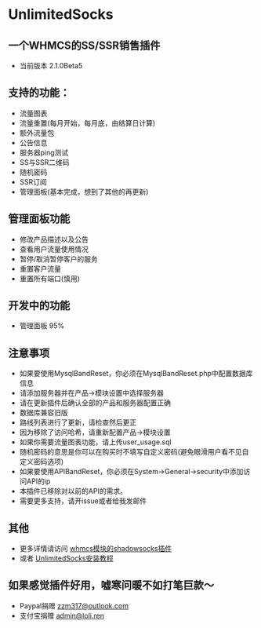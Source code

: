 # UnlimitedSocks
## 一个WHMCS的SS/SSR销售插件
* 当前版本 2.1.0Beta5

## 支持的功能：
* 流量图表
* 流量重置(每月开始，每月底，由结算日计算)
* 额外流量包
* 公告信息
* 服务器ping测试
* SS与SSR二维码
* 随机密码
* SSR订阅
* 管理面板(基本完成，想到了其他的再更新)

## 管理面板功能
* 修改产品描述以及公告
* 查看用户流量使用情况
* 暂停/取消暂停客户的服务
* 重置客户流量
* 重置所有端口(慎用)

## 开发中的功能  
* 管理面板 95%

## 注意事项
* 如果要使用MysqlBandReset，你必须在MysqlBandReset.php中配置数据库信息
* 请添加服务器并在产品->模块设置中选择服务器
* 请在更新插件后确认全部的产品和服务器配置正确
* 数据库兼容旧版
* 路线列表进行了更新，请检查然后更正
* 因为移除了访问哈希，请重新配置产品->模块设置
* 如果你需要流量图表功能，请上传user_usage.sql
* 随机密码的意思是你可以在购买时不填写自定义密码(避免眼滑用户看不见自定义密码选项)
* 如果要使用APIBandReset，你必须在System->General->security中添加访问API的ip
* 本插件已移除对以前的API的需求。
* 需要更多支持，请开issue或者给我发邮件

## 其他
* 更多详情请访问 [whmcs模块的shadowsocks插件](http://www.mak-blog.com/whmcs-shadowsocks-plugin.html)
* 或者 [UnlimitedSocks安装教程](https://www.loli.ren/archives/48/)

## 如果感觉插件好用，嘘寒问暖不如打笔巨款～
* Paypal捐赠 zzm317@outlook.com
* 支付宝捐赠 admin@loli.ren
